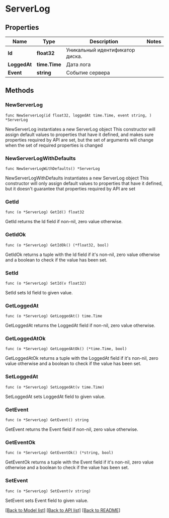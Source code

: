 # ServerLog

## Properties

Name | Type | Description | Notes
------------ | ------------- | ------------- | -------------
**Id** | **float32** | Уникальный идентификатор диска. | 
**LoggedAt** | **time.Time** | Дата лога | 
**Event** | **string** | Событие сервера | 

## Methods

### NewServerLog

`func NewServerLog(id float32, loggedAt time.Time, event string, ) *ServerLog`

NewServerLog instantiates a new ServerLog object
This constructor will assign default values to properties that have it defined,
and makes sure properties required by API are set, but the set of arguments
will change when the set of required properties is changed

### NewServerLogWithDefaults

`func NewServerLogWithDefaults() *ServerLog`

NewServerLogWithDefaults instantiates a new ServerLog object
This constructor will only assign default values to properties that have it defined,
but it doesn't guarantee that properties required by API are set

### GetId

`func (o *ServerLog) GetId() float32`

GetId returns the Id field if non-nil, zero value otherwise.

### GetIdOk

`func (o *ServerLog) GetIdOk() (*float32, bool)`

GetIdOk returns a tuple with the Id field if it's non-nil, zero value otherwise
and a boolean to check if the value has been set.

### SetId

`func (o *ServerLog) SetId(v float32)`

SetId sets Id field to given value.


### GetLoggedAt

`func (o *ServerLog) GetLoggedAt() time.Time`

GetLoggedAt returns the LoggedAt field if non-nil, zero value otherwise.

### GetLoggedAtOk

`func (o *ServerLog) GetLoggedAtOk() (*time.Time, bool)`

GetLoggedAtOk returns a tuple with the LoggedAt field if it's non-nil, zero value otherwise
and a boolean to check if the value has been set.

### SetLoggedAt

`func (o *ServerLog) SetLoggedAt(v time.Time)`

SetLoggedAt sets LoggedAt field to given value.


### GetEvent

`func (o *ServerLog) GetEvent() string`

GetEvent returns the Event field if non-nil, zero value otherwise.

### GetEventOk

`func (o *ServerLog) GetEventOk() (*string, bool)`

GetEventOk returns a tuple with the Event field if it's non-nil, zero value otherwise
and a boolean to check if the value has been set.

### SetEvent

`func (o *ServerLog) SetEvent(v string)`

SetEvent sets Event field to given value.



[[Back to Model list]](../README.md#documentation-for-models) [[Back to API list]](../README.md#documentation-for-api-endpoints) [[Back to README]](../README.md)


